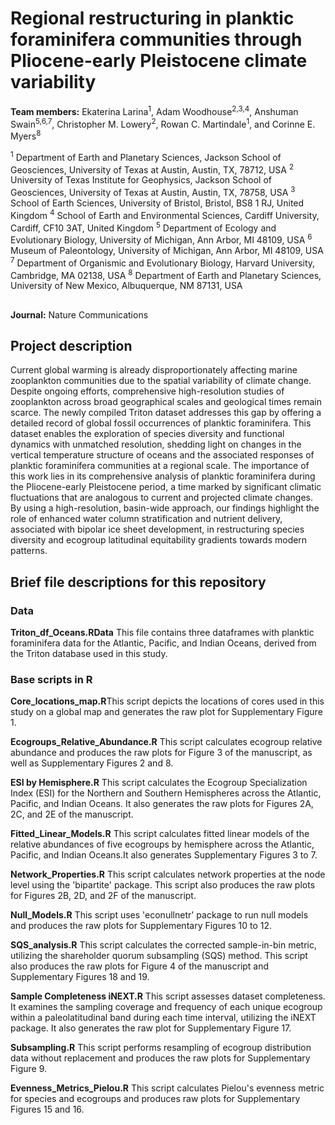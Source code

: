 # Regional restructuring in planktic foraminifera communities through Pliocene-early Pleistocene climate variability 

**Team members:**
Ekaterina Larina<sup>1</sup>, Adam Woodhouse<sup>2,3,4</sup>, Anshuman Swain<sup>5,6,7</sup>, Christopher M. Lowery<sup>2</sup>, Rowan C. Martindale<sup>1</sup>, and Corinne E. Myers<sup>8</sup>

<sup>1</sup> Department of Earth and Planetary Sciences, Jackson School of Geosciences, University of Texas at Austin, Austin, TX, 78712, USA
<sup>2</sup> University of Texas Institute for Geophysics, Jackson School of Geosciences, University of   Texas at Austin, Austin, TX, 78758, USA
<sup>3</sup> School of Earth Sciences, University of Bristol, Bristol, BS8 1 RJ, United Kingdom
<sup>4</sup> School of Earth and Environmental Sciences, Cardiff University, Cardiff, CF10 3AT, United Kingdom
<sup>5</sup> Department of Ecology and Evolutionary Biology, University of Michigan, Ann Arbor, MI 48109, USA
<sup>6</sup> Museum of Paleontology, University of Michigan, Ann Arbor, MI 48109, USA
<sup>7</sup> Department of Organismic and Evolutionary Biology, Harvard University, Cambridge, MA 02138, USA
<sup>8</sup> Department of Earth and Planetary Sciences, University of New Mexico, Albuquerque, NM 87131, USA
##
**Journal:** Nature Communications

## Project description
Current global warming is already disproportionately affecting marine zooplankton communities due to the spatial variability of climate change. Despite ongoing efforts, comprehensive high-resolution studies of zooplankton across broad geographical scales and geological times remain scarce. The newly compiled Triton dataset addresses this gap by offering a detailed record of global fossil occurrences of planktic foraminifera. This dataset enables the exploration of species diversity and functional dynamics with unmatched resolution, shedding light on changes in the vertical temperature structure of oceans and the associated responses of planktic foraminifera communities at a regional scale. The importance of this work lies in its comprehensive analysis of planktic foraminifera during the Pliocene-early Pleistocene period, a time marked by significant climatic fluctuations that are analogous to current and projected climate changes. By using a high-resolution, basin-wide approach, our findings highlight the role of enhanced water column stratification and nutrient delivery, associated with bipolar ice sheet development, in restructuring species diversity and ecogroup latitudinal equitability gradients towards modern patterns.  

## Brief file descriptions for this repository
### Data
**Triton_df_Oceans.RData** This file contains three dataframes with planktic foraminifera data for the Atlantic, Pacific, and Indian Oceans, derived from the Triton database used in this study.
### Base scripts in R

**Core_locations_map.R**This script depicts the locations of cores used in this study on a global map and generates the raw plot for Supplementary Figure 1. 

**Ecogroups_Relative_Abundance.R** This script calculates ecogroup relative abundance and produces the raw plots for Figure 3 of the manuscript, as well as Supplementary Figures 2 and 8. 

**ESI by Hemisphere.R** This script calculates the Ecogroup Specialization Index (ESI) for the Northern and Southern Hemispheres across the Atlantic, Pacific, and Indian Oceans. It also generates the raw plots for Figures 2A, 2C, and 2E of the manuscript.

**Fitted_Linear_Models.R** This script calculates fitted linear models of the relative abundances of five ecogroups by hemisphere across the Atlantic, Pacific, and Indian Oceans.It also generates Supplementary Figures 3 to 7.

**Network_Properties.R** This script calculates network properties at the node level using the 'bipartite' package. This script also produces the raw plots for Figures 2B, 2D, and 2F of the manuscript.

**Null_Models.R** This script uses 'econullnetr' package to run null models and produces the raw plots for Supplementary Figures 10 to 12. 

**SQS_analysis.R** This script calculates the corrected sample-in-bin metric, utilizing the shareholder quorum subsampling (SQS) method. This script also produces the raw plots for Figure 4 of the manuscript and Supplementary Figures 18 and 19.

**Sample Completeness iNEXT.R** This script assesses dataset completeness. It examines the sampling coverage and frequency of each unique ecogroup within a paleolatitudinal band during each time interval, utilizing the iNEXT package. It also generates the raw plot for Supplementary Figure 17. 

**Subsampling.R** This script performs resampling of ecogroup distribution data without replacement and produces the raw plots for Supplementary Figure 9.

**Evenness_Metrics_Pielou.R** This script calculates Pielou's evenness metric for species and ecogroups and produces raw plots for Supplementary Figures 15 and 16.

